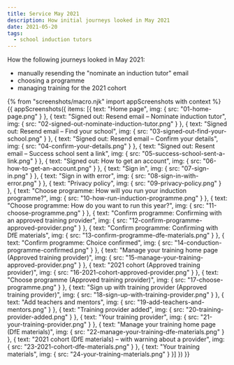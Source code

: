 ```yaml
---
title: Service May 2021
description: How initial journeys looked in May 2021
date: 2021-05-20
tags:
  - school induction tutors
---
```


How the following journeys looked in May 2021:

- manually resending the "nominate an induction tutor" email
- choosing a programme
- managing training for the 2021 cohort

{% from "screenshots/macro.njk" import appScreenshots with context %}
{{ appScreenshots({
  items: [{
      text: "Home page",
      img: { src: "01-home-page.png" }
    }, {
      text: "Signed out: Resend email – Nominate induction tutor",
      img: { src: "02-signed-out-nominate-induction-tutor.png" }
    }, {
      text: "Signed out: Resend email – Find your school",
      img: { src: "03-signed-out-find-your-school.png" }
    }, {
      text: "Signed out: Resend email – Confirm your details",
      img: { src: "04-confirm-your-details.png" }
    }, {
      text: "Signed out: Resent email – Success school sent a link",
      img: { src: "05-success-school-sent-a-link.png" }
    }, {
      text: "Signed out: How to get an account",
      img: { src: "06-how-to-get-an-account.png" }
    }, {
      text: "Sign in",
      img: { src: "07-sign-in.png" }
    }, {
      text: "Sign in with error",
      img: { src: "08-sign-in-with-error.png" }
    }, {
      text: "Privacy policy",
      img: { src: "09-privacy-policy.png" }
    }, {
      text: "Choose programme: How will you run your induction programme?",
      img: { src: "10-how-run-induction-programme.png" }
    }, {
      text: "Choose programme: How do you want to run this year?",
      img: { src: "11-choose-programme.png" }
    }, {
      text: "Confirm programme: Confirming with an approved training provider",
      img: { src: "12-confirm-programme-approved-provider.png" }
    }, {
      text: "Confirm programme: Confirming with DfE materials",
      img: { src: "13-confirm-programme-dfe-materials.png" }
    }, {
      text: "Confirm programme: Choice confirmed",
      img: { src: "14-conduction-programme-confirmed.png" }
    }, {
      text: "Manage your training home page (Approved training provider)",
      img: { src: "15-manage-your-training-approved-provider.png" }
    }, {
      text: "2021 cohort (Approved training provider)",
      img: { src: "16-2021-cohort-approved-provider.png" }
    }, {
      text: "Choose programme (Approved training provider)",
      img: { src: "17-choose-programme.png" }
    }, {
      text: "Sign up with training provider (Approved training provider)",
      img: { src: "18-sign-up-with-training-provider.png" }
    }, {
      text: "Add teachers and mentors",
      img: { src: "19-add-teachers-and-mentors.png" }
    }, {
      text: "Training provider added",
      img: { src: "20-training-provider-added.png" }
    }, {
      text: "Your training provider",
      img: { src: "21-your-training-provider.png" }
    }, {
      text: "Manage your training home page (DfE materials)",
      img: { src: "22-manage-your-training-dfe-materials.png" }
    }, {
      text: "2021 cohort (DfE materials) – with warning about a provider",
      img: { src: "23-2021-cohort-dfe-materials.png" }
    }, {
      text: "Your training materials",
      img: { src: "24-your-training-materials.png" }
    }]
}) }}
